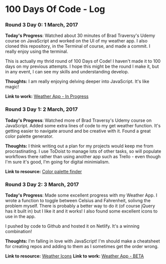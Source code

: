 # 100 Days Of Code - Log

### Round 3 Day 0: 1 March, 2017
<!-- ##### (delete me or comment me out) -->

**Today's Progress**: Watched about 30 minutes of Brad Traversy's Udemy course on JavaScript and worked on the UI of my weather app. I also cloned this repository, in the Terminal of course, and made a commit.  I really enjoy using the terminal. 

This is actually my thrid round of 100 Days of Code!  I haven't made it to 100 days on my previous attempts.  I hope this might be the round I make it, but in any event, I can see my skills and understanding develop. 

**Thoughts:** I am really enjoying delving deeper into JavaScript. It's like magic!  

**Link to work:** [Weather App - In Progress](https://codepen.io/mrjaypeasmith/pen/KyJYrB)

### Round 3 Day 1: 2 March, 2017

**Today's Progress**: Watched more of Brad Traversy's Udemy course on JavaScript.  Added some extra lines of code to my get weather function.  It's getting easier to navigate around and be creative with it.  Found a great color palette generator. 

**Thoughts:** I think writing out a plan for my projects would keep me from procrastinating.  I use ToDoist to manage lots of other tasks, so will populate workflows there rather than using another app such as Trello - even though I'm sure it's good, I'm going for digital minimialism. 

**Link to resource:** [Color palette finder](https://coolors.co/55dde0-33658a-2f4858-f6ae2d-f26419)

### Round 3 Day 2: 3 March, 2017

**Today's Progress**: Made some excellent progress with my Weather App.  I wrote a function to toggle between Celsius and Fahrenheit, solivng the problem myself.  There is probably a better way to do it (of course jQuery has it built in) but I like it and it works! I also found some excellent icons to use in the app.

I pushed by code to Github and hosted it on Netlify.  It's a winning combination! 

**Thoughts:** I'm falling in love with JavaScript!  I'm should make a cheatsheet for creating repos and adding to them as I sometimes get the order wrong. 

**Link to resource:** [Weather Icons](https://erikflowers.github.io/weather-icons/)
**Link to work:** [Weather App - BETA](https://romantic-shaw-ca5805.netlify.com)

<!-- ### Day 1: June 27, Monday

**Today's Progress**: I've gone through many exercises on FreeCodeCamp.

**Thoughts** I've recently started coding, and it's a great feeling when I finally solve an algorithm challenge after a lot of attempts and hours spent.

**Link(s) to work**
1. [Find the Longest Word in a String](https://www.freecodecamp.com/challenges/find-the-longest-word-in-a-string)
2. [Title Case a Sentence](https://www.freecodecamp.com/challenges/title-case-a-sentence) -->
